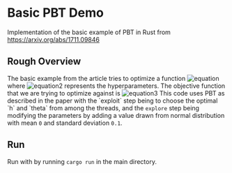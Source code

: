 # Basic PBT Demo
Implementation of the basic example of PBT in Rust from https://arxiv.org/abs/1711.09846

## Rough Overview
The basic example from the article tries to optimize a function ![equation](https://latex.codecogs.com/gif.latex?1.2&space;-&space;(h_0&space;\theta_0^2&plus;h_1&space;\theta_1^2)) where ![equation2](https://latex.codecogs.com/gif.latex?\vec{h}) represents the hyperparameters. 
The objective function that we are trying to optimize against is ![equation3](https://latex.codecogs.com/gif.latex?1.2&space;-&space;(\theta_0^2&space;&plus;&space;\theta_1^2))
This code uses PBT as described in the paper with the `exploit` step being to choose the optimal `h` and `theta` from among the threads, and the `explore` step being modifying the parameters by adding a value drawn from normal distribution with mean `0` and standard deviation `0.1`.

## Run 
Run with by running `cargo run` in the main directory.
